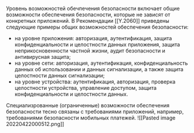 Уровень возможностей обечпечения безопасности включает общие возможности обеспечения безопасности, которые не зависят от конкретных приложений. В Рекомендации [[Y.2060]] приведены следующие примеры общих возможностей обеспечения безопасности:
- на уровне приложения: авторизация, аутентификация, защита конфиденциальности и целостности данных приложения, защита неприкосновенности частной жизни, аудит безопасности и антивирусная защита;
- на уровне сети: авторизация, аутентификация, конфиденциальность данных об использовании и данных сигнализации, а также защита целостности данных сигнализации;
- на уровне устройства: аутентификация, авторизация, проверка целостности устройства, управление доступом, защита конфиденциальности и целостности данных.

Специализрованные (ограниченные) возможности обеспечения безопасности тесно связаны с требованиями приложений, например, требованиями безопасности мобильных платежей.
![[Pasted image 20220422000512.png]]